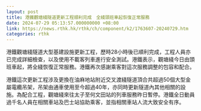 ```yaml
---
layout: post
title: 港鐵觀塘綫隧道更新工程順利完成　全綫頭班車起恢復正常服務
date: 2024-07-29 05:13:57.000000000 +08:00
link: https://news.rthk.hk/rthk/ch/component/k2/1763607-20240729.htm
categories: rthk
---
```


港鐵觀塘綫隧道大型基建設施更新工程，歷時28小時後已順利完成，工程人員亦已完成詳細檢查，以及使用不載客列車進行安全測試。港鐵表示，觀塘綫今日由頭班車起，將全綫恢復正常服務。港鐵再次感謝乘客對這次服務調整的包容和配合。

港鐵這次更新工程涉及更換在油麻地站附近交叉渡綫隧道頂合共超過50個大型金屬電纜吊架，吊架由通車使用至今超過40年，亦同時更新隧道內其他相關的設施。為配合工程，觀塘綫來往太子至何文田站的列車服務昨日暫停。港鐵全日動員過千名人員在相關車站及巴士站協助乘客，並指相關車站人流大致安全有序。

